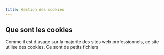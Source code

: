 ```yaml
---
title: Gestion des cookies
---
```

## Que sont les cookies ##

Comme il est d'usage sur la majorité des sites web professionnels, ce site utilise des cookies. Ce sont de petits fichiers